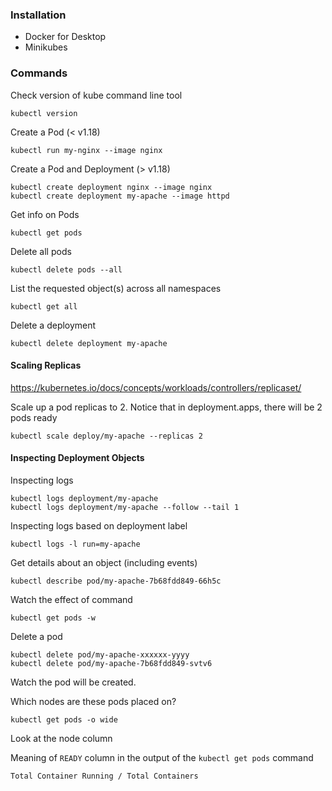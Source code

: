 ### Installation
- Docker for Desktop
- Minikubes

### Commands
Check version of kube command line tool
```
kubectl version
```

Create a Pod (< v1.18)
```
kubectl run my-nginx --image nginx
```

Create a Pod and Deployment (> v1.18)
```
kubectl create deployment nginx --image nginx
kubectl create deployment my-apache --image httpd
```

Get info on Pods
```
kubectl get pods
```
Delete all pods
```
kubectl delete pods --all
```

List the requested object(s) across all namespaces
```
kubectl get all
```
Delete a deployment
```
kubectl delete deployment my-apache
```

#### Scaling Replicas
https://kubernetes.io/docs/concepts/workloads/controllers/replicaset/

Scale up a pod replicas to 2. Notice that in deployment.apps, there will be 2 pods ready
```
kubectl scale deploy/my-apache --replicas 2
```

#### Inspecting Deployment Objects

Inspecting logs
```
kubectl logs deployment/my-apache
kubectl logs deployment/my-apache --follow --tail 1
```

Inspecting logs based on deployment label
```
kubectl logs -l run=my-apache
```

Get details about an object (including events)
```
kubectl describe pod/my-apache-7b68fdd849-66h5c
```
Watch the effect of command
```
kubectl get pods -w
```
Delete a pod
```
kubectl delete pod/my-apache-xxxxxx-yyyy
kubectl delete pod/my-apache-7b68fdd849-svtv6
```
Watch the pod will be created.

Which nodes are these pods placed on?
```
kubectl get pods -o wide
```
Look at the node column

Meaning of `READY` column in the output of the `kubectl get pods` command
```
Total Container Running / Total Containers
```